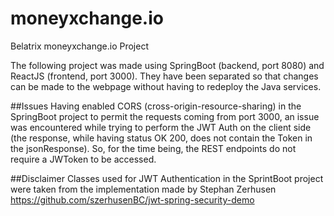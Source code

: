 # moneyxchange.io
Belatrix moneyxchange.io Project

The following project was made using SpringBoot (backend, port 8080) and ReactJS (frontend, port 3000). They have been separated so that changes can be made to the webpage without having to redeploy the Java services.

##Issues
Having enabled CORS (cross-origin-resource-sharing) in the SpringBoot project to permit the requests coming from port 3000, an issue was encountered while trying to perform the JWT Auth on the client side (the response, while having status OK 200, does not contain the Token in the jsonResponse). So, for the time being, the REST endpoints do not require a JWToken to be accessed.

##Disclaimer
Classes used for JWT Authentication in the SprintBoot project were taken from the implementation made by Stephan Zerhusen https://github.com/szerhusenBC/jwt-spring-security-demo
